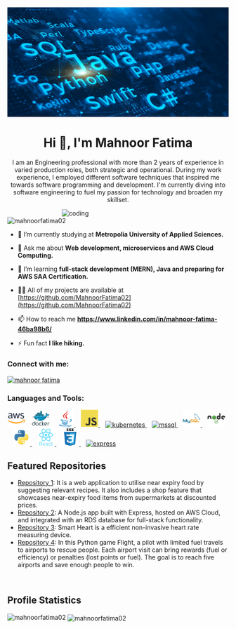 <img src="https://github.com/MahnoorFatima02/MahnoorFatima02/blob/main/gitbanner3.png" alt="logo" width="1000" height="250">

<h1 align="center">Hi 👋, I'm Mahnoor Fatima</h1>
<p align="center">I am an Engineering professional with more than 2 years of experience in varied production roles, both strategic and operational. During my work experience, I employed different software techniques that inspired me towards software programming and development. I'm currently diving into software engineering to fuel my passion for technology and broaden my skillset.<p>

<img align="right" alt="coding" width="380" src="https://media2.giphy.com/media/hpXdHPfFI5wTABdDx9/giphy.gif?cid=6c09b95234mmto26tmlp2momyn9s559nzvva6xpkaf6k9rdl&ep=v1_internal_gif_by_id&rid=giphy.gif&ct=g">
<p align="left"> <img src="https://komarev.com/ghpvc/?username=mahnoorfatima02&label=Profile%20views&color=0e75b6&style=flat" alt="mahnoorfatima02" />
</p>

- 🔭 I’m currently studying at **Metropolia University of Applied Sciences.**
  
- 💬 Ask me about **Web development, microservices and AWS Cloud Computing.**
  
- 🌱 I’m learning **full-stack development (MERN), Java and preparing for AWS SAA Certification.**
  
- 👨‍💻 All of my projects are available at [https://github.com/MahnoorFatima02](https://github.com/MahnoorFatima02)
  
- 📫 How to reach me **https://www.linkedin.com/in/mahnoor-fatima-46ba98b6/**
  
- ⚡ Fun fact **I like hiking.**

<h3 align="left">Connect with me:</h3>
<p align="left">
  <a href="https://www.linkedin.com/in/mahnoor-fatima-46ba98b6/" target="blank"><img align="center" src="https://raw.githubusercontent.com/rahuldkjain/github-profile-readme-generator/master/src/images/icons/Social/linked-in-alt.svg" alt="mahnoor fatima" height="30" width="40" />
  </a>
</p>

<h3 align="left">Languages and Tools:</h3>

<p align="left">  
 <a href="https://aws.amazon.com" target="_blank" rel="noreferrer"> <img src="https://raw.githubusercontent.com/devicons/devicon/master/icons/amazonwebservices/amazonwebservices-original-wordmark.svg" alt="aws" width="40" height="40"/></a>  &nbsp;&nbsp; <a href="https://www.docker.com/" target="_blank" rel="noreferrer"> <img src="https://raw.githubusercontent.com/devicons/devicon/master/icons/docker/docker-original-wordmark.svg" alt="docker" width="40" height="40"/></a> &nbsp;&nbsp; <a href="https://www.java.com" target="_blank" rel="noreferrer"> <img src="https://raw.githubusercontent.com/devicons/devicon/master/icons/java/java-original.svg" alt="java" width="40" height="40"/> </a>  &nbsp;&nbsp; <a href="https://developer.mozilla.org/en-US/docs/Web/JavaScript" target="_blank" rel="noreferrer"> <img src="https://raw.githubusercontent.com/devicons/devicon/master/icons/javascript/javascript-original.svg" alt="javascript" width="40" height="40"/> </a>   &nbsp;&nbsp; <a href="https://kubernetes.io" target="_blank" rel="noreferrer"> <img src="https://www.vectorlogo.zone/logos/kubernetes/kubernetes-icon.svg" alt="kubernetes" width="40" height="40"/> </a>   &nbsp;&nbsp; <a href="https://www.microsoft.com/en-us/sql-server" target="_blank" rel="noreferrer"> <img src="https://www.svgrepo.com/show/303229/microsoft-sql-server-logo.svg" alt="mssql" width="40" height="40"/> </a>   &nbsp;&nbsp; <a href="https://www.mysql.com/" target="_blank" rel="noreferrer"> <img src="https://raw.githubusercontent.com/devicons/devicon/master/icons/mysql/mysql-original-wordmark.svg" alt="mysql" width="40" height="40"/> </a>  &nbsp;&nbsp;  <a href="https://nodejs.org" target="_blank" rel="noreferrer"> <img src="https://raw.githubusercontent.com/devicons/devicon/master/icons/nodejs/nodejs-original-wordmark.svg" alt="nodejs" width="40" height="40"/> </a>  &nbsp;&nbsp;  <a href="https://www.python.org" target="_blank" rel="noreferrer"> <img src="https://raw.githubusercontent.com/devicons/devicon/master/icons/python/python-original.svg" alt="python" width="40" height="40"/> </a> &nbsp;&nbsp; <a href="https://reactjs.org/" target="_blank" rel="noreferrer"> <img src="https://raw.githubusercontent.com/devicons/devicon/master/icons/react/react-original-wordmark.svg" alt="react" width="40" height="40"/> </a> &nbsp;&nbsp; <a href="https://www.w3schools.com/css/" target="_blank" rel="noreferrer"> <img src="https://raw.githubusercontent.com/devicons/devicon/master/icons/css3/css3-original-wordmark.svg" alt="css3" width="40" height="40"/> </a> &nbsp;&nbsp; <a href="https://expressjs.com" target="_blank" rel="noreferrer"> <img src="https://user-images.githubusercontent.com/25181517/183859966-a3462d8d-1bc7-4880-b353-e2cbed900ed6.png" alt="express" width="40" height="40"/> </a>
  </p> 


## Featured Repositories

- [Repository 1](https://github.com/MahnoorFatima02/Refoodify): 
It is a web application to utilise near expiry food by suggesting relevant recipes. It also includes a shop feature that showcases near-expiry food items from supermarkets at discounted prices.
- [Repository 2](https://github.com/MahnoorFatima02/AWS-Project-Backend): 
A Node.js app built with Express, hosted on AWS Cloud, and integrated with an RDS database for full-stack functionality.
- [Repository 3](https://github.com/MahnoorFatima02/SmartHeart): 
Smart Heart is a efficient non-invasive heart rate measuring device.
- [Repository 4](https://github.com/MahnoorFatima02/Flight_game_website): 
In this Python game Flight, a pilot with limited fuel travels to airports to rescue people. Each airport visit can bring rewards (fuel or efficiency) or penalties (lost points or fuel). The goal is to reach five airports and save enough people to win.

&nbsp;&nbsp; 

## Profile Statistics 
<p>
  <img align="left" src="https://github-readme-stats.vercel.app/api/top-langs?username=mahnoorfatima02&show_icons=true&locale=en&layout=compact" alt="mahnoorfatima02" />
</p>

<p>
  &nbsp;<img align="center" src="https://github-readme-stats.vercel.app/api?username=mahnoorfatima02&show_icons=true&locale=en" alt="mahnoorfatima02" width="400" height="150" /></p>
